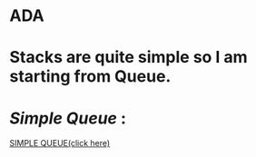 # ADA


# **Stacks** are quite simple so I am starting from Queue.


# _Simple Queue_ :
  
  [SIMPLE QUEUE(click here)](https://github.com/theoriginalsam/ADA/blob/master/Queue/simpleQueue.cpp)

 
